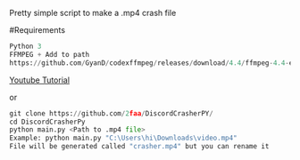 Pretty simple script to make a .mp4 crash file

#Requirements
```py
Python 3
FFMPEG + Add to path
https://github.com/GyanD/codexffmpeg/releases/download/4.4/ffmpeg-4.4-essentials_build.zip
```

[Youtube Tutorial](https://www.youtube.com/watch?v=sNT78LgBFlk)

or

```py
git clone https://github.com/2faa/DiscordCrasherPY/
cd DiscordCrasherPy
python main.py <Path to .mp4 file>
Example: python main.py "C:\Users\hi\Downloads\video.mp4"
File will be generated called "crasher.mp4" but you can rename it
```
